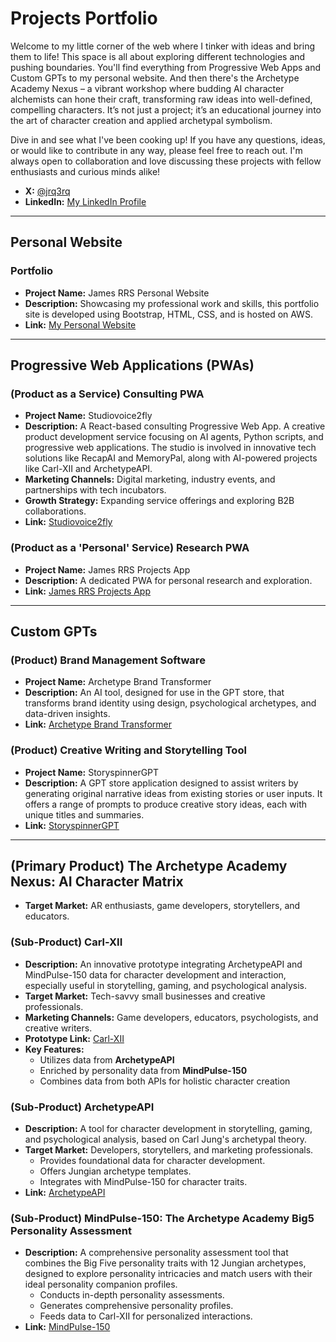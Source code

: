 <!-- ## Carl-XII

[![Archetype Academy Nexus](https://img.shields.io/badge/-Archetype%20Academy%20Nexus-green?style=for-the-badge)](https://github.com/jrq3rq/archetype-academy-nexus)

```css
                      [ Carl-XII ]
                     /     |      \
                    /      |       \
                   /       |        \
  [Character Creation] [Interaction] [Customization]
```

Prototype: [![Carl-XII](https://img.shields.io/badge/-Carl--XII-blue?style=for-the-badge)](https://carl-xii.web.app/)

| **Character Creation** |   **Character Interaction**    | **Character Customization**  |
| :--------------------: | :----------------------------: | :--------------------------: |
| Uses ArchetypeAPI data | Enriched by MindPulse-150 data | Combines data from both APIs |

### Character Creation

- Utilizes data from **ArchetypeAPI**

### Interaction

- Enriched by personality data from **MindPulse-150**

### Customization

- Combines data from **ArchetypeAPI** and insights from **MindPulse-150**

## ArchetypeAPI

[![ArchetypeAPI](https://img.shields.io/badge/-ArchetypeAPI-orange?style=for-the-badge)](https://us-central1-archetype-builder-api.cloudfunctions.net/api/archetypes)

```css
                  \       |        /
                   \      |       /
                    \     |      /
                    [ArchetypeAPI]
                   /       |       \
                  /        |        \
[Character Data] [Template Provision] [Personality Integration]
```

|               Character Data                |     Template Provision      |           Personality Integration            |
| :-----------------------------------------: | :-------------------------: | :------------------------------------------: |
| Foundational data for character development | Jungian archetype templates | Links with MindPulse-150 for trait alignment |

### Character Data

- Provides foundational data for Carl-XII character development

### Template Provision

- Offers Jungian archetype templates for Carl-XII customization

### Personality Integration

- Links with MindPulse-150 for character trait alignment

## MindPulse-150: The Archetype Academy Assessment

[![MindPulse-150](https://img.shields.io/badge/-MindPulse--150-brightgreen?style=for-the-badge)](https://mindpulse-150.web.app/)

```css
                  \         |        /
                   \        |       /
                    \       |      /
              [ MindPulse-150(Application) ]
                    /       |       \
                  /         |        \
   [Personality Test] [Data Analysis] [User Persona]
```

|        Personality Test         |           Data Analysis            |              User Persona               |
| :-----------------------------: | :--------------------------------: | :-------------------------------------: |
| In-depth personality assessment | Comprehensive personality profiles | Feeds data to Carl-XII for interactions |

### Personality Test

- In-depth user personality assessment

### Data Analysis

- Generates comprehensive personality profiles

### User Persona

- Feeds personality data to Carl-XII for personalized interactions
- Integrates with ArchetypeAPI for character customization -->

# Projects Portfolio

Welcome to my little corner of the web where I tinker with ideas and bring them to life! This space is all about exploring different technologies and pushing boundaries. You'll find everything from Progressive Web Apps and Custom GPTs to my personal website. And then there's the Archetype Academy Nexus – a vibrant workshop where budding AI character alchemists can hone their craft, transforming raw ideas into well-defined, compelling characters. It’s not just a project; it’s an educational journey into the art of character creation and applied archetypal symbolism.

Dive in and see what I've been cooking up! If you have any questions, ideas, or would like to contribute in any way, please feel free to reach out. I'm always open to collaboration and love discussing these projects with fellow enthusiasts and curious minds alike!

- **X:** [@jrq3rq](https://twitter.com/jrq3rq)
- **LinkedIn:** [My LinkedIn Profile](https://www.linkedin.com/in/james-rrsantos/)

---

## Personal Website

### Portfolio

- **Project Name:** James RRS Personal Website
- **Description:** Showcasing my professional work and skills, this portfolio site is developed using Bootstrap, HTML, CSS, and is hosted on AWS.
- **Link:** [My Personal Website](https://jamesrrs.me)

---

## Progressive Web Applications (PWAs)

### (Product as a Service) Consulting PWA

- **Project Name:** Studiovoice2fly
- **Description:** A React-based consulting Progressive Web App. A creative product development service focusing on AI agents, Python scripts, and progressive web applications. The studio is involved in innovative tech solutions like RecapAI and MemoryPal, along with AI-powered projects like Carl-XII and ArchetypeAPI.
- **Marketing Channels:** Digital marketing, industry events, and partnerships with tech incubators.
- **Growth Strategy:** Expanding service offerings and exploring B2B collaborations.
- **Link:** [Studiovoice2fly](https://studiovoice2fly.com/)

### (Product as a 'Personal' Service) Research PWA

- **Project Name:** James RRS Projects App
- **Description:** A dedicated PWA for personal research and exploration.
- **Link:** [James RRS Projects App](https://jamesrrs-projects-app.web.app/)

---

## Custom GPTs

### (Product) Brand Management Software

- **Project Name:** Archetype Brand Transformer
- **Description:** An AI tool, designed for use in the GPT store, that transforms brand identity using design, psychological archetypes, and data-driven insights.
- **Link:** [Archetype Brand Transformer](https://chat.openai.com/g/g-SXTcCxFtV-archetype-brand-transformer)

### (Product) Creative Writing and Storytelling Tool

- **Project Name:** StoryspinnerGPT
- **Description:** A GPT store application designed to assist writers by generating original narrative ideas from existing stories or user inputs. It offers a range of prompts to produce creative story ideas, each with unique titles and summaries.
- **Link:** [StoryspinnerGPT](https://chat.openai.com/g/g-7T3hhDJO7-storyspinner)

---

## (Primary Product) The Archetype Academy Nexus: AI Character Matrix

- **Target Market:** AR enthusiasts, game developers, storytellers, and educators.

### (Sub-Product) Carl-XII

- **Description:** An innovative prototype integrating ArchetypeAPI and MindPulse-150 data for character development and interaction, especially useful in storytelling, gaming, and psychological analysis.
- **Target Market:** Tech-savvy small businesses and creative professionals.
- **Marketing Channels:** Game developers, educators, psychologists, and creative writers.
- **Prototype Link:** [Carl-XII](https://carl-xii.web.app/)
- **Key Features:**
  - Utilizes data from **ArchetypeAPI**
  - Enriched by personality data from **MindPulse-150**
  - Combines data from both APIs for holistic character creation

### (Sub-Product) ArchetypeAPI

- **Description:** A tool for character development in storytelling, gaming, and psychological analysis, based on Carl Jung's archetypal theory.
- **Target Market:** Developers, storytellers, and marketing professionals.
  - Provides foundational data for character development.
  - Offers Jungian archetype templates.
  - Integrates with MindPulse-150 for character traits.
- **Link:** [ArchetypeAPI](https://us-central1-archetype-builder-api.cloudfunctions.net/api/archetypes)

### (Sub-Product) MindPulse-150: The Archetype Academy Big5 Personality Assessment

- **Description:** A comprehensive personality assessment tool that combines the Big Five personality traits with 12 Jungian archetypes, designed to explore personality intricacies and match users with their ideal personality companion profiles.
  - Conducts in-depth personality assessments.
  - Generates comprehensive personality profiles.
  - Feeds data to Carl-XII for personalized interactions.
- **Link:** [MindPulse-150](https://mindpulse-150.web.app/)
